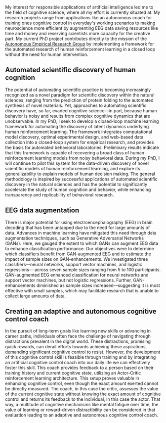 My interest for responsible applications of artificial intelligence led me to the field of cognitive science, where all my effort is currently situated at. My research projects range from applications like an autonomous coach for training ones cognitive control in everyday's working scenarios to making neuroscience more efficient by augmenting EEG data saving resources like time and money and reserving scientists more capacity for the creative part. My current PhD project contributes directly to the mission of the [Autonomous Empirical Research Group](https://musslick.github.io/AER_website/Research.html) by implementing a framework for the automated research of human reinforcement learning in a closed loop without the need for human intervention.
## Automated scientific discovery of human cognition
The potential of automating scientific practice is becoming increasingly recognized as a novel paradigm for scientific discovery within the natural sciences, ranging from the prediction of protein folding to the automated synthesis of novel materials. Yet, approaches to automating scientific discovery have, so far, evaded cognitive science—in part, because human behavior is noisy and results from complex cognitive dynamics that are unobservable. In my PhD, I seek to develop a closed-loop machine learning framework for automating the discovery of latent dynamics underlying human reinforcement learning. The framework integrates computational model discovery, optimal experimental design, and web-based data collection into a closed-loop system for empirical research, and provides the basis for automated behavioral laboratories. Preliminary results indicate that this framework is capable of recovering a broad class of human reinforcement learning models from noisy behavioral data. During my PhD, I will continue to pilot this system for the data-driven discovery of novel scientific models of human reinforcement learning, and explore its generalizability to explain models of human decision making. The general methodology is inspired by successful applications of automated scientific discovery in the natural sciences and has the potential to significantly accelerate the study of human cognition and behavior, while enhancing transparency and replicability of behavioral research.
## EEG data augmentation
There is major potential for using electroencephalography (EEG) in brain decoding that has been untapped due to the need for large amounts of data. Advances in machine learning have mitigated this need through data augmentation techniques, such as Generative Adversarial Networks (GANs). Here, we gauged the extent to which GANs can augment EEG data to enhance classification performance. Our objectives were to determine which classifiers benefit from GAN-augmented EEG and to estimate the impact of sample sizes on GAN-enhancements. We investigated three classifiers—neural networks, support vector machines, and logistic regressions— across seven sample sizes ranging from 5 to 100 participants. GAN-augmented EEG enhanced classification for neural networks and support vector machines, but not logistic regressions. Further, GAN-enhancements diminished as sample sizes increased—suggesting it is most effective with small samples, which may facilitate research that is unable to collect large amounts of data.
## Creating an adaptive and autonomous cognitive control coach 
In the pursuit of long-term goals like learning new skills or advancing in career paths, individuals often face the challenge of navigating through distractions prevalent in the digital world. These distractions, promising quick rewards, can derail efforts towards achieving these aspirations, demanding significant cognitive control to resist. However, the development of this cognitive control skill is feasible through training and by integrating an artificial cognitive control coach into our daily life we can effectively foster this skill. This coach provides feedback to a person based on their training history and current cognitive state, utilizing an Actor-Critic reinforcement learning architecture. This setup proves valuable in enhancing cognitive control, even though the exact amount exerted cannot be directly measured. The coach, in this case the critic, assesses the value of the current cognitive state without knowing the exact amount of cognitive control and returns its feedback to the individual, in this case the actor. That way, a multitude of cognitive mechanisms like mental fatigue over time, the value of learning or reward-driven distractibility can be considered in that evaluation leading to an adaptive and autonomous cognitive control coach.
